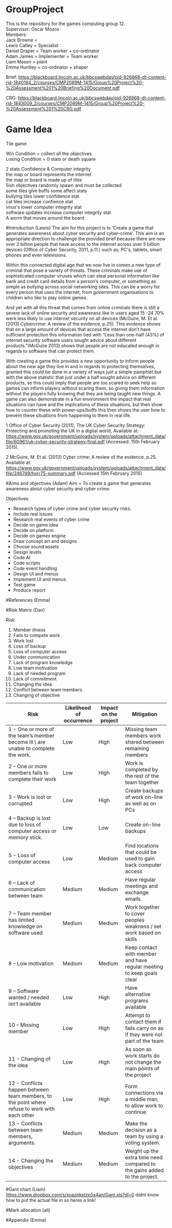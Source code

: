 # GroupProject
This is the repository for the games computing group 12.   
Supervisor: Oscar Mozos  
Members:  
Jack Browne =   
Lewis Catley = Specialist   
Daniel Draper = Team worker + co-ordinator  
Adam James = Implementer + Team worker   
Liam Mason = plant  
Emma Huntley = co-ordinator + shaper  

Brief: https://blackboard.lincoln.ac.uk/bbcswebdav/pid-926868-dt-content-rid-1840184_2/courses/CMP2089M-1415/Group%20Project%20-%20Assessment%201%20Briefing%20Document.pdf  
  
CRG: https://blackboard.lincoln.ac.uk/bbcswebdav/pid-926868-dt-content-rid-1843009_2/courses/CMP2089M-1415/Group%20Project%20-%20Assessment%201%20CRG.pdf  
  
# Game Idea
Tile game  
  
Win Condition = collect all the objectives  
Losing Condition = 0 stats or death square  
  
2 stats Confidence & Computer integrity  
the map or board represents the internet  
the map or board is made up of tiles  
5ish objectives randomly spawn and must be collected  
some tiles give buffs some affect stats  
bullying tiles lower confidence stat  
cat tiles increase confience stat  
virus's lower computer integrity stat  
software updates increase computer integrity stat  
A worm that moves around the board  
  
#Introduction (Lewis)
The aim for this project is to ‘Create a game that generates awareness about cyber security and cyber-crime’. This aim is an appropriate direction to challenge the provided brief because there are now over 2 billion people that have access to the internet across over 5 billion devices (Office of Cyber Security, 2011, p.11.) such as; PC's, tablets, smart phones and even televisions.

Within this connected digital age that we now live in comes a new type of criminal that pose a variety of threats. These criminals make use of sophisticated computer viruses which can steal personal information like bank and credit card details from a person’s computer, or something as simple as bullying across social networking sites. This can be a worry for every person that uses the internet, from government organisations to children who like to play online games.

And yet with all this threat that comes from online criminals there is still a severe lack of online security and awareness like in users aged 15 -24 70% were less likely to use internet security on all devices (McGuire, M. Et al. (2013) Cybercrime: A review of the evidence, p.25). This evidence shows that on a large amount of devices that access the internet don’t have sufficient protection this information tied with “Less than one-half (43%) of internet security software users sought advice about different products.”(McGuire 2013) shows that people are not educated enough in regards to software that can protect them.

With creating a game this provides a new opportunity to inform people about the new age they live in and in regards to protecting themselves, granted this could be done in a variety of ways just a simple pamphlet but with the above statistic that just under a half sought advice on different products, so this could imply that people are too scared to seek help so games can inform players without scaring them, so giving them information without the players fully knowing that they are being taught new things. A game can also demonstrate in a fun environment the impact that real situations can have and the implications of these situations, but then show how to counter these with power-ups/buffs this then shows the user how to prevent these situations from happening to them in real life. 

1 Office of Cyber Security (2011), The UK Cyber Security Strategy: Protecting and promoting the UK in a digital world, Available at: https://www.gov.uk/government/uploads/system/uploads/attachment_data/file/60961/uk-cyber-security-strategy-final.pdf (Accessed: 15th February 2015).

2 McGuire, M. Et al. (2013) Cyber crime: A review of the evidence, p.25. Available at: https://www.gov.uk/government/uploads/system/uploads/attachment_data/file/246749/horr75-summary.pdf (Accessed 15th February 2015)

  
    
#Aims and objectives (Adam)
Aim = To create a game that generates awareness about cyber security and cyber crime.  
  
Objectives:  
- Research types of cyber crime and cyber security risks.  
- Include real issues  
- Research real events of cyber crime   
- Decide on game idea   
- Decide on platform   
- Decide on games engine   
- Draw concept art and designs
- Choose sound assets
- Design levels 
- Code AI
- Code scripts
- Code event handling 
- Design UI and menus
- Implement UI and menus
- Test game
- Produce report
  
    
#References (Emma)  

#Risk Matrix (Dan)  

Risk 

1.	Member illness
2.	Fails to compete work
3.	Work lost
4.	Loss of backup
5.	Loss of computer access
6.	Under communication
7.	Lack of program knowledge
8.	Low team motivation 
9.	Lack of needed program
10.	Lack of commitment 
11. Changing the idea 
12. Conflict between team members
13. Changing of objective 

| Risk | Likelihood of occurrence | Impact on the project | Mitigation |
| ------------------------------------------------ | ------------- | ---------- | ------------- |	
| 1 - One or more of the team’s member become ill \ are unable to complete the work. | Low | High | Missing team members work shared between remaining members |
| 2 – One or more members fails to complete their work | Low | High |	Work is completed by the rest of the team together |
| 3 – Work is lost or corrupted | Low |	High |	Create backups of work on-line as well as on PCs |
| 4 – Backup is lost due to loss of computer access or memory stick. |  Low	| Low | Create on-line backups |
| 5 - Loss of computer access |	Low |	Medium	| Find locations that could be used to gain back computer access |
| 6 – Lack of communication between team |	Medium | Medium |	Have regular meetings and exchange emails |
| 7 – Team member has limited knowledge on software used | 	Medium |	Medium |	Work together to cover peoples weakness / set work based on skills |
| 8 – Low motivation |	Medium |	Medium |	Keep contact with member and have regular meeting to keep goals clear |
| 9 – Software wanted / needed isn’t available |	Low	| High |	Have alternative programs available |
| 10 – Missing member |	Low |	High |	Attempt to contact them if fails carry on as if they were not part of the team |
| 11 - Changing of the idea | Low | High | As soon as work starts do not change the main points of the project |
| 12 - Conflicts happen between team members, to the point where refuse to work with each other | Low | High | Form connections via a middle man, to allow work to continue |
| 13 - Conflicts between team members, arguments. | Medium | Medium | Make the decision as a team by using a voting system. |
| 14 - Changing the objectives | Medium | Medium | Weight up the extra time need compared to the gains added to the project. |



#Gant chart (Liam)  
https://www.dropbox.com/s/xoaznkstzp5s4an/Gant.xls?dl=0
didnt know how to put the actual file in so heres a link!

#Mark allocation (all)  
  
#Appendix (Emma)  
  
